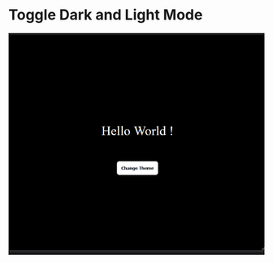 # Toggle Dark and Light Mode

<img src="./public/documentation-gif.gif" alt="GIF demonstrating the project's functionalities">